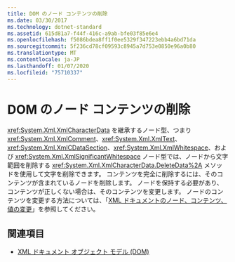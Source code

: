 ```yaml
---
title: DOM のノード コンテンツの削除
ms.date: 03/30/2017
ms.technology: dotnet-standard
ms.assetid: 615d81a7-f44f-416c-a9ab-bfe03f85e6e4
ms.openlocfilehash: f5086bdea8ff1f0ee5329f347223ebb4a6bd71da
ms.sourcegitcommit: 5f236cd78cf09593c8945a7d753e0850e96a0b80
ms.translationtype: MT
ms.contentlocale: ja-JP
ms.lasthandoff: 01/07/2020
ms.locfileid: "75710337"
---
```

# <a name="removing-node-content-in-the-dom"></a>DOM のノード コンテンツの削除
<xref:System.Xml.XmlCharacterData> を継承するノード型、つまり <xref:System.Xml.XmlComment>、<xref:System.Xml.XmlText>、<xref:System.Xml.XmlCDataSection>、<xref:System.Xml.XmlWhitespace>、および <xref:System.Xml.XmlSignificantWhitespace> ノード型では、ノードから文字範囲を削除する <xref:System.Xml.XmlCharacterData.DeleteData%2A> メソッドを使用して文字を削除できます。 コンテンツを完全に削除するには、そのコンテンツが含まれているノードを削除します。 ノードを保持する必要があり、コンテンツが正しくない場合は、そのコンテンツを変更します。 ノードのコンテンツを変更する方法については、「[XML ドキュメントのノード、コンテンツ、値の変更](../../../../docs/standard/data/xml/modifying-nodes-content-and-values-in-an-xml-document.md)」を参照してください。  
  
## <a name="see-also"></a>関連項目

- [XML ドキュメント オブジェクト モデル (DOM)](../../../../docs/standard/data/xml/xml-document-object-model-dom.md)
